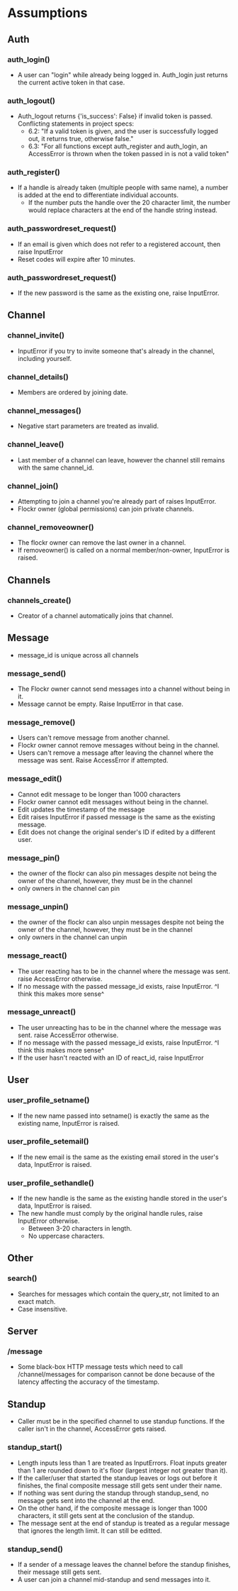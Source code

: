 # Assumptions

## Auth
### auth_login()
- A user can "login" while already being logged in. Auth_login just returns the current active token in that case.
### auth_logout()
- Auth_logout returns {'is_success': False} if invalid token is passed. Conflicting statements in project specs:
    - 6.2: "If a valid token is given, and the user is successfully logged out, it returns true, otherwise false."
    - 6.3: "For all functions except auth_register and auth_login, an AccessError is thrown when the token passed in is not a valid token"
### auth_register()
- If a handle is already taken (multiple people with same name), a number is added at the end to differentiate individual accounts.
    - If the number puts the handle over the 20 character limit, the number would replace characters at the end of the handle string instead.
### auth_passwordreset_request()
- If an email is given which does not refer to a registered account, then raise InputError
- Reset codes will expire after 10 minutes.
### auth_passwordreset_request()
- If the new password is the same as the existing one, raise InputError.

## Channel
### channel_invite()
- InputError if you try to invite someone that's already in the channel, including yourself.
### channel_details()
- Members are ordered by joining date.
### channel_messages()
- Negative start parameters are treated as invalid.
### channel_leave()
- Last member of a channel can leave, however the channel still remains with the same channel_id.
### channel_join()
- Attempting to join a channel you're already part of raises InputError.
- Flockr owner (global permissions) can join private channels.
### channel_removeowner()
- The flockr owner can remove the last owner in a channel. 
- If removeowner() is called on a normal member/non-owner, InputError is raised.

## Channels
### channels_create()
- Creator of a channel automatically joins that channel.

## Message
- message_id is unique across all channels
### message_send()
- The Flockr owner cannot send messages into a channel without being in it.
- Message cannot be empty. Raise InputError in that case.
### message_remove()
- Users can't remove message from another channel. 
- Flockr owner cannot remove messages without being in the channel.
- Users can't remove a message after leaving the channel where the message was sent. Raise AccessError if attempted.
### message_edit()
- Cannot edit message to be longer than 1000 characters
- Flockr owner cannot edit messages without being in the channel.
- Edit updates the timestamp of the message
- Edit raises InputError if passed message is the same as the existing message.
- Edit does not change the original sender's ID if edited by a different user.
### message_pin()
- the owner of the flockr can also pin messages despite not being the owner of the channel, however, they must be in the channel
- only owners in the channel can pin
### message_unpin()
- the owner of the flockr can also unpin messages despite not being the owner of the channel, however, they must be in the channel
- only owners in the channel can unpin
### message_react()
- The user reacting has to be in the channel where the message was sent. raise AccessError otherwise.
- If no message with the passed message_id exists, raise InputError.
^I think this makes more sense^
### message_unreact()
- The user unreacting has to be in the channel where the message was sent. raise AccessError otherwise.
- If no message with the passed message_id exists, raise InputError.
^I think this makes more sense^
- If the user hasn't reacted with an ID of react_id, raise InputError

## User
### user_profile_setname()
- If the new name passed into setname() is exactly the same as the existing name, InputError is raised.
### user_profile_setemail()
- If the new email is the same as the existing email stored in the user's data, InputError is raised.
### user_profile_sethandle()
- If the new handle is the same as the existing handle stored in the user's data, InputError is raised.
- The new handle must comply by the original handle rules, raise InputError otherwise.
    - Between 3-20 characters in length.
    - No uppercase characters.

## Other
### search()
- Searches for messages which contain the query_str, not limited to an exact match.
- Case insensitive.
## Server
### /message
- Some black-box HTTP message tests which need to call /channel/messages for comparison cannot be done because of the latency affecting the accuracy of the timestamp.

## Standup
- Caller must be in the specified channel to use standup functions. If the caller isn't in the channel, AccessError gets raised.
### standup_start()
- Length inputs less than 1 are treated as InputErrors. Float inputs greater than 1 are rounded down to it's floor (largest integer not greater than it).
- If the caller/user that started the standup leaves or logs out before it finishes, the final composite message still gets sent under their name.
- If nothing was sent during the standup through standup_send, no message gets sent into the channel at the end.
- On the other hand, if the composite message is longer than 1000 characters, it still gets sent at the conclusion of the standup.
- The message sent at the end of standup is treated as a regular message that ignores the length limit. It can still be editted.
### standup_send()
- If a sender of a message leaves the channel before the standup finishes, their message still gets sent.
- A user can join a channel mid-standup and send messages into it.